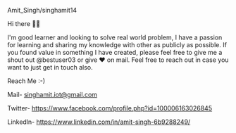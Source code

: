 Amit_Singh/singhamit14

Hi there 🙋‍♂️

I'm good learner and looking to solve real world problem, I have a passion for learning and sharing my 
knowledge with other as publicly as possible. If you found value in something I have created, please 
feel free to give me a shout out @bestuser03 or give ❤️ on mail. Feel free to reach out in case you 
want to just get in touch also.

Reach Me :-)

Mail- singhamit.iot@gmail.com

Twitter- https://www.facebook.com/profile.php?id=100006163026845

Linkedln- https://www.linkedin.com/in/amit-singh-6b9288249/
